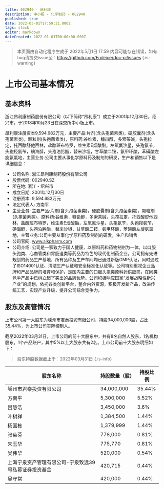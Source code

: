 ```yaml
---
title: 002940 - 昂利康
description: 中小板 - 化学制药 - 002940
published: true
date: 2022-05-01T17:59:21.000Z
tags: stock
editor: markdown
dateCreated: 2022-01-01T00:00:00.000Z
---
```


> 本页面由自动化程序生成于 2022年5月1日 17:59
> 内容可能存在错误，如有bug请提交issue至：https://github.com/Eroleice/doc-pi/issues
{.is-warning}

# 上市公司基本情况

## 基本资料

浙江昂利康制药股份有限公司（以下简称“昂利康”）成立于2001年12月30日，绍兴市。于2018年10月23日在深交所中小板上市。

昂利康注册资本9,594.682万元，主要产品:片剂(含头孢菌素类)，硬胶囊剂(含头孢菌素类)，颗粒剂(头孢菌素类)，原料药:谷维素，糠甾醇，多索茶碱，头孢拉定，托西酸舒他西林，盐酸班布特罗，维生素E烟酸酯，左氧氟沙星，头孢氨苄，头孢羟氨苄，碘海醇，头孢泊肟酯，替米沙坦，甘草酸二铵，氨甲环酸，苯磺酸左旋氨氯地，主营业务:公司主要从事化学原料药及制剂的研发，生产和销售以下是详细信息：

- 公司名称: 浙江昂利康制药股份有限公司
- 股票代码: 002940.SZ
- 所在地: 浙江 - 绍兴市
- 成立日期: 2001年12月30日
- 注册资本: 9,594.682万元
- 法定代表人: 方南平
- 主营业务: 主要产品:片剂(含头孢菌素类)，硬胶囊剂(含头孢菌素类)，颗粒剂(头孢菌素类)，原料药:谷维素，糠甾醇，多索茶碱，头孢拉定，托西酸舒他西林，盐酸班布特罗，维生素E烟酸酯，左氧氟沙星，头孢氨苄，头孢羟氨苄，碘海醇，头孢泊肟酯，替米沙坦，甘草酸二铵，氨甲环酸，苯磺酸左旋氨氯地，主营业务:公司主要从事化学原料药及制剂的研发，生产和销售
- 公司官网: www.alkpharm.com
- 公司介绍: 公司是一家致力于国人健康，以原料药和药物制剂为一体，以口服头孢类、心血管类和胃肠道类等药品为特色的现代化制药企业。公司拥有先进规划的药品生产基地，所有品种及生产车间均已通过新版GMP认证，同时通过了ISO14001认证、清洁生产认证和安全标准化认证等。公司特别重视企业品牌和产品品牌的培育和保护，是国内主要的口服头孢类原料药供应商，在同类竞争产品中已树立起了突出的品牌优势。公司积极响应国家“发展战略性新兴产业”的规划，依托各类创新平台，整合内外资源，积极开发新产品，改进传统工艺，实现产业升级，提升公司综合竞争力。


## 股东及高管情况

上市公司第一大股东为嵊州市君泰投资有限公司，持股34,000,000股，占比35.44%，为上市公司实际控制人。

截至2022年03月31日，上市公司的前十大股东中，共有8名自然人股东，1名机构股东，1个产品账户，其中5%以上大股东共有2名。上市公司前十大股东明细如下：

> 股东持股数据截止于：2022年03月31日
{.is-info}

| 股东名称 | 持股数量（股） | 持股比例 |
| --- | --- | --- |
| 嵊州市君泰投资有限公司 | 34,000,000 | 35.44% |
| 方南平 | 5,300,000 | 5.52% |
| 吕慧浩 | 3,450,000 | 3.6% |
| 叶树祥 | 1,384,500 | 1.44% |
| 杨国栋 | 1,379,999 | 1.44% |
| 张菊芬 | 778,000 | 0.81% |
| 朱玉华 | 775,770 | 0.81% |
| 吴伟华 | 520,000 | 0.54% |
| 上海宁泉资产管理有限公司-宁泉致远39号私募证券投资基金 | 420,715 | 0.44% |
| 吴守常 | 420,000 | 0.44% |




